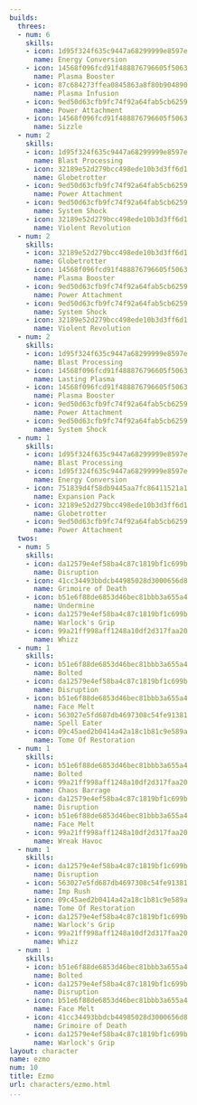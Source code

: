 ```yaml
---
builds:
  threes:
  - num: 6
    skills:
    - icon: 1d95f324f635c9447a68299999e8597e
      name: Energy Conversion
    - icon: 14568f096fcd91f488876796605f5063
      name: Plasma Booster
    - icon: 87c684273ffea0845863a8f80b904890
      name: Plasma Infusion
    - icon: 9ed50d63cfb9fc74f92a64fab5cb6259
      name: Power Attachment
    - icon: 14568f096fcd91f488876796605f5063
      name: Sizzle
  - num: 2
    skills:
    - icon: 1d95f324f635c9447a68299999e8597e
      name: Blast Processing
    - icon: 32189e52d279bcc498ede10b3d3ff6d1
      name: Globetrotter
    - icon: 9ed50d63cfb9fc74f92a64fab5cb6259
      name: Power Attachment
    - icon: 9ed50d63cfb9fc74f92a64fab5cb6259
      name: System Shock
    - icon: 32189e52d279bcc498ede10b3d3ff6d1
      name: Violent Revolution
  - num: 2
    skills:
    - icon: 32189e52d279bcc498ede10b3d3ff6d1
      name: Globetrotter
    - icon: 14568f096fcd91f488876796605f5063
      name: Plasma Booster
    - icon: 9ed50d63cfb9fc74f92a64fab5cb6259
      name: Power Attachment
    - icon: 9ed50d63cfb9fc74f92a64fab5cb6259
      name: System Shock
    - icon: 32189e52d279bcc498ede10b3d3ff6d1
      name: Violent Revolution
  - num: 2
    skills:
    - icon: 1d95f324f635c9447a68299999e8597e
      name: Blast Processing
    - icon: 14568f096fcd91f488876796605f5063
      name: Lasting Plasma
    - icon: 14568f096fcd91f488876796605f5063
      name: Plasma Booster
    - icon: 9ed50d63cfb9fc74f92a64fab5cb6259
      name: Power Attachment
    - icon: 9ed50d63cfb9fc74f92a64fab5cb6259
      name: System Shock
  - num: 1
    skills:
    - icon: 1d95f324f635c9447a68299999e8597e
      name: Blast Processing
    - icon: 1d95f324f635c9447a68299999e8597e
      name: Energy Conversion
    - icon: 751839d4f58db9445aa7fc86411521a1
      name: Expansion Pack
    - icon: 32189e52d279bcc498ede10b3d3ff6d1
      name: Globetrotter
    - icon: 9ed50d63cfb9fc74f92a64fab5cb6259
      name: Power Attachment
  twos:
  - num: 5
    skills:
    - icon: da12579e4ef58ba4c87c1819bf1c699b
      name: Disruption
    - icon: 41cc34493bbdcb44985028d3000656d8
      name: Grimoire of Death
    - icon: b51e6f88de6853d46bec81bbb3a655a4
      name: Undermine
    - icon: da12579e4ef58ba4c87c1819bf1c699b
      name: Warlock's Grip
    - icon: 99a21ff998aff1248a10df2d317faa20
      name: Whizz
  - num: 1
    skills:
    - icon: b51e6f88de6853d46bec81bbb3a655a4
      name: Bolted
    - icon: da12579e4ef58ba4c87c1819bf1c699b
      name: Disruption
    - icon: b51e6f88de6853d46bec81bbb3a655a4
      name: Face Melt
    - icon: 563027e5fd687db4697308c54fe91381
      name: Spell Eater
    - icon: 09c45aed2b0414a42a18c1b81c9e589a
      name: Tome Of Restoration
  - num: 1
    skills:
    - icon: b51e6f88de6853d46bec81bbb3a655a4
      name: Bolted
    - icon: 99a21ff998aff1248a10df2d317faa20
      name: Chaos Barrage
    - icon: da12579e4ef58ba4c87c1819bf1c699b
      name: Disruption
    - icon: b51e6f88de6853d46bec81bbb3a655a4
      name: Face Melt
    - icon: 99a21ff998aff1248a10df2d317faa20
      name: Wreak Havoc
  - num: 1
    skills:
    - icon: da12579e4ef58ba4c87c1819bf1c699b
      name: Disruption
    - icon: 563027e5fd687db4697308c54fe91381
      name: Imp Rush
    - icon: 09c45aed2b0414a42a18c1b81c9e589a
      name: Tome Of Restoration
    - icon: da12579e4ef58ba4c87c1819bf1c699b
      name: Warlock's Grip
    - icon: 99a21ff998aff1248a10df2d317faa20
      name: Whizz
  - num: 1
    skills:
    - icon: b51e6f88de6853d46bec81bbb3a655a4
      name: Bolted
    - icon: da12579e4ef58ba4c87c1819bf1c699b
      name: Disruption
    - icon: b51e6f88de6853d46bec81bbb3a655a4
      name: Face Melt
    - icon: 41cc34493bbdcb44985028d3000656d8
      name: Grimoire of Death
    - icon: da12579e4ef58ba4c87c1819bf1c699b
      name: Warlock's Grip
layout: character
name: ezmo
num: 10
title: Ezmo
url: characters/ezmo.html
...
```

